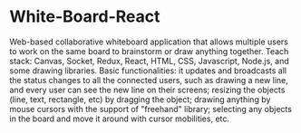 # White-Board-React
Web-based collaborative whiteboard application that allows multiple users to work on the same board to brainstorm or draw anything together.
Teach stack: Canvas, Socket, Redux, React, HTML, CSS, Javascript, Node.js, and some drawing libraries.
Basic functionalities: it updates and broadcasts all the status changes to all the connected users, such as drawing a new line, and every user can see the new line on their screens; resizing the objects (line, text, rectangle, etc) by dragging the object; drawing anything by mouse cursors with the support of "freehand" library; selecting any objects in the board and move it around with cursor mobilities, etc.
